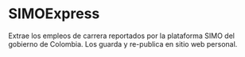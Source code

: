 # SIMOExpress
Extrae los empleos de carrera reportados por la plataforma SIMO del gobierno de Colombia.  Los guarda y re-publica en sitio web personal.
